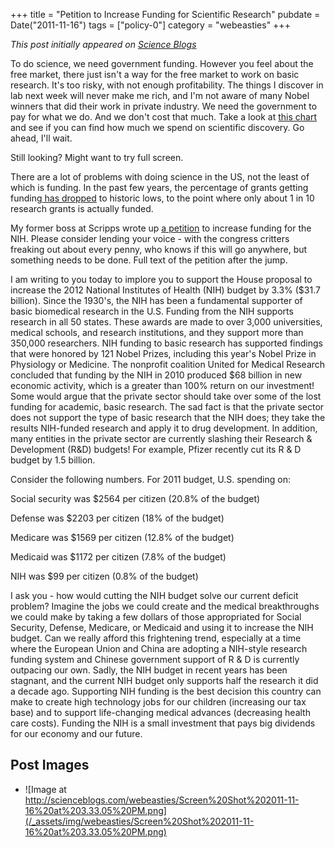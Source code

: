 +++
title = "Petition to Increase Funding for Scientific Research"
pubdate = Date("2011-11-16")
tags = ["policy-0"]
category = "webeasties"
+++

_This post initially appeared on [Science Blogs](http://scienceblogs.com/webeasties)_

To do science, we need government funding. However you feel about the free market, there just isn't a way for the free market to work on basic research. It's too risky, with not enough profitability. The things I discover in lab next week will never make me rich, and I'm not aware of many Nobel winners that did their work in private industry. We need the government to pay for what we do. 
And we don't cost that much. Take a look at [this chart](http://www.nytimes.com/interactive/2010/02/01/us/budget.html) and see if you can find how much we spend on scientific discovery. Go ahead, I'll wait.

Still looking? Might want to try full screen.

There are a lot of problems with doing science in the US, not the least of which is funding. In the past few years, the percentage of grants getting funding[ has dropped](http://report.nih.gov/NIHDatabook/Charts/Default.aspx?showm=Y&chartId=157&catId=2) to historic lows, to the point where only about 1 in 10 research grants is actually funded.

My former boss at Scripps wrote up [a petition](https://www.change.org/petitions/congress-increase-federal-research-funding-for-the-national-institutes-of-health) to increase funding for the NIH. Please consider lending your voice - with the congress critters freaking out about every penny, who knows if this will go anywhere, but something needs to be done. 
Full text of the petition after the jump.

I am writing to you today to implore you to support the House proposal to increase the 2012 National Institutes of Health (NIH) budget by 3.3% (\$31.7 billion). Since the 1930's, the NIH has been a fundamental supporter of basic biomedical research in the U.S. Funding from the NIH supports research in all 50 states. These awards are made to over 3,000 universities, medical schools, and research institutions, and they support more than 350,000 researchers. NIH funding to basic research has supported findings that were honored by 121 Nobel Prizes, including this year's Nobel Prize in Physiology or Medicine. The nonprofit coalition United for Medical Research concluded that funding by the NIH in 2010 produced \$68 billion in new economic activity, which is a greater than 100% return on our investment! 
Some would argue that the private sector should take over some of the lost funding for academic, basic research. The sad fact is that the private sector does not support the type of basic research that the NIH does; they take the results NIH-funded research and apply it to drug development. In addition, many entities in the private sector are currently slashing their Research & Development (R&D) budgets! For example, Pfizer recently cut its R & D budget by 1.5 billion.

Consider the following numbers. For 2011 budget, U.S. spending on:

Social security was \$2564 per citizen (20.8% of the budget)

Defense was \$2203 per citizen (18% of the budget)

Medicare was \$1569 per citizen (12.8% of the budget)

Medicaid was \$1172 per citizen (7.8% of the budget)

NIH was \$99 per citizen (0.8% of the budget)

I ask you - how would cutting the NIH budget solve our current deficit problem? Imagine the jobs we could create and the medical breakthroughs we could make by taking a few dollars of those appropriated for Social Security, Defense, Medicare, or Medicaid and using it to increase the NIH budget. 
Can we really afford this frightening trend, especially at a time where the European Union and China are adopting a NIH-style research funding system and Chinese government support of R & D is currently outpacing our own. Sadly, the NIH budget in recent years has been stagnant, and the current NIH budget only supports half the research it did a decade ago. Supporting NIH funding is the best decision this country can make to create high technology jobs for our children (increasing our tax base) and to support life-changing medical advances (decreasing health care costs). Funding the NIH is a small investment that pays big dividends for our economy and our future.

      
  

 ## Post Images

- ![Image at http://scienceblogs.com/webeasties/Screen%20Shot%202011-11-16%20at%203.33.05%20PM.png](/_assets/img/webeasties/Screen%20Shot%202011-11-16%20at%203.33.05%20PM.png)

